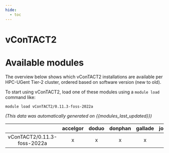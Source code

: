 ```yaml
---
hide:
  - toc
---
```


vConTACT2
=========

# Available modules


The overview below shows which vConTACT2 installations are available per HPC-UGent Tier-2 cluster, ordered based on software version (new to old).

To start using vConTACT2, load one of these modules using a `module load` command like:

```shell
module load vConTACT2/0.11.3-foss-2022a
```

*(This data was automatically generated on {{modules_last_updated}})*  

| |accelgor|doduo|donphan|gallade|joltik|shinx|skitty|
| :---: | :---: | :---: | :---: | :---: | :---: | :---: | :---: |
|vConTACT2/0.11.3-foss-2022a|x|x|x|x|x|-|-|

